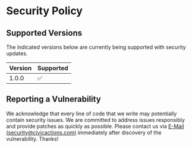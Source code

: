 # Security Policy

## Supported Versions

The indicated versions below are currently being supported with security updates.

| Version | Supported          |
| ------- | ------------------ |
| 1.0.0   | :white_check_mark: |

## Reporting a Vulnerability

We acknowledge that every line of code that we write may potentially contain security issues.
We are committed to address issues responsibly and provide patches as quickly as possible.
Please contact us via [E-Mail (security@civicactions.com)](mailto:security@civicactions.com?subject=[GIT%20SECURITY]%20OSCAL%20Component%20Definitions&body=Security%20description&#x3a;) immediately after discovery of the vulnerability. Thanks!
